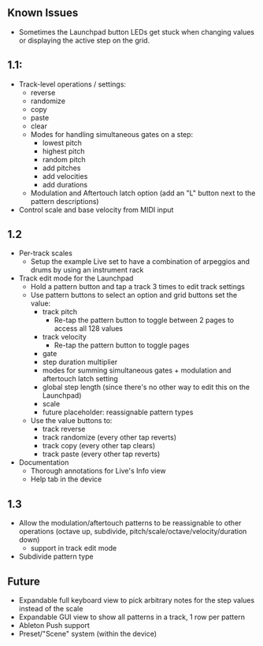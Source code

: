 ## Known Issues
- Sometimes the Launchpad button LEDs get stuck when changing values or displaying the active step on the grid.

## 1.1:
- Track-level operations / settings:
  - reverse
  - randomize
  - copy
  - paste
  - clear
  - Modes for handling simultaneous gates on a step:
    - lowest pitch
    - highest pitch
    - random pitch
    - add pitches
    - add velocities
    - add durations
  - Modulation and Aftertouch latch option (add an "L" button next to the pattern descriptions)
- Control scale and base velocity from MIDI input

## 1.2
- Per-track scales
  - Setup the example Live set to have a combination of arpeggios and drums by using an instrument rack
- Track edit mode for the Launchpad
  - Hold a pattern button and tap a track 3 times to edit track settings
  - Use pattern buttons to select an option and grid buttons set the value:
    - track pitch
      - Re-tap the pattern button to toggle between 2 pages to access all 128 values
    - track velocity
      - Re-tap the pattern button to toggle pages
    - gate
    - step duration multiplier
    - modes for summing simultaneous gates + modulation and aftertouch latch setting
    - global step length (since there's no other way to edit this on the Launchpad)
    - scale
    - future placeholder: reassignable pattern types
  - Use the value buttons to:
    - track reverse
    - track randomize (every other tap reverts)
    - track copy (every other tap clears)
    - track paste  (every other tap reverts)
- Documentation
  - Thorough annotations for Live's Info view
  - Help tab in the device

## 1.3
- Allow the modulation/aftertouch patterns to be reassignable to other operations (octave up, subdivide, pitch/scale/octave/velocity/duration down)
  - support in track edit mode
- Subdivide pattern type

## Future
- Expandable full keyboard view to pick arbitrary notes for the step values instead of the scale
- Expandable GUI view to show all patterns in a track, 1 row per pattern
- Ableton Push support
- Preset/"Scene" system (within the device)
